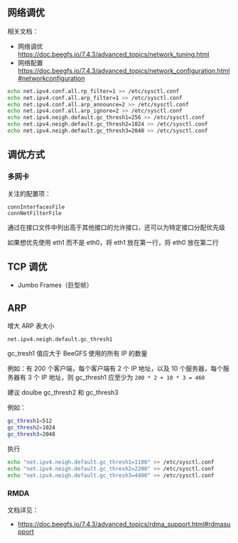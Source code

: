 ## 网络调优

相关文档：

- 网络调优 <https://doc.beegfs.io/7.4.3/advanced_topics/network_tuning.html>
- 网络配置 <https://doc.beegfs.io/7.4.3/advanced_topics/network_configuration.html#networkconfiguration>

```bash
echo net.ipv4.conf.all.rp_filter=1 >> /etc/sysctl.conf
echo net.ipv4.conf.all.arp_filter=1 >> /etc/sysctl.conf
echo net.ipv4.conf.all.arp_announce=2 >> /etc/sysctl.conf
echo net.ipv4.conf.all.arp_ignore=2 >> /etc/sysctl.conf
echo net.ipv4.neigh.default.gc_thresh1=256 >> /etc/sysctl.conf
echo net.ipv4.neigh.default.gc_thresh2=1024 >> /etc/sysctl.conf
echo net.ipv4.neigh.default.gc_thresh3=2048 >> /etc/sysctl.conf
```

## 调优方式

### 多网卡

关注的配置项：

```
connInterfacesFile
connNetFilterFile
```

通过在接口文件中列出高于其他接口的允许接口，还可以为特定接口分配优先级

如果想优先使用 eth1 而不是 eth0，将 eth1 放在第一行，将 eth0 放在第二行

## TCP 调优

- Jumbo Frames（巨型帧）

## ARP

增大 ARP 表大小

```
net.ipv4.neigh.default.gc_thresh1
```

gc_tresh1 值应大于 BeeGFS 使用的所有 IP 的数量

例如：有 200 个客户端，每个客户端有 2 个 IP 地址，以及 10 个服务器，每个服务器有 3 个 IP 地址，则 gc_thresh1 应至少为 `200 * 2 + 10 * 3 = 460`

建议 doulbe gc_thresh2 和 gc_thresh3

例如：

```bash
gc_thresh1=512
gc_thresh2=1024
gc_thresh3=2048
```

执行

```bash
echo "net.ipv4.neigh.default.gc_thresh1=1100" >> /etc/sysctl.conf
echo "net.ipv4.neigh.default.gc_thresh2=2200" >> /etc/sysctl.conf
echo "net.ipv4.neigh.default.gc_thresh3=4400" >> /etc/sysctl.conf
```

### RMDA

文档详见：

- <https://doc.beegfs.io/7.4.3/advanced_topics/rdma_support.html#rdmasupport>